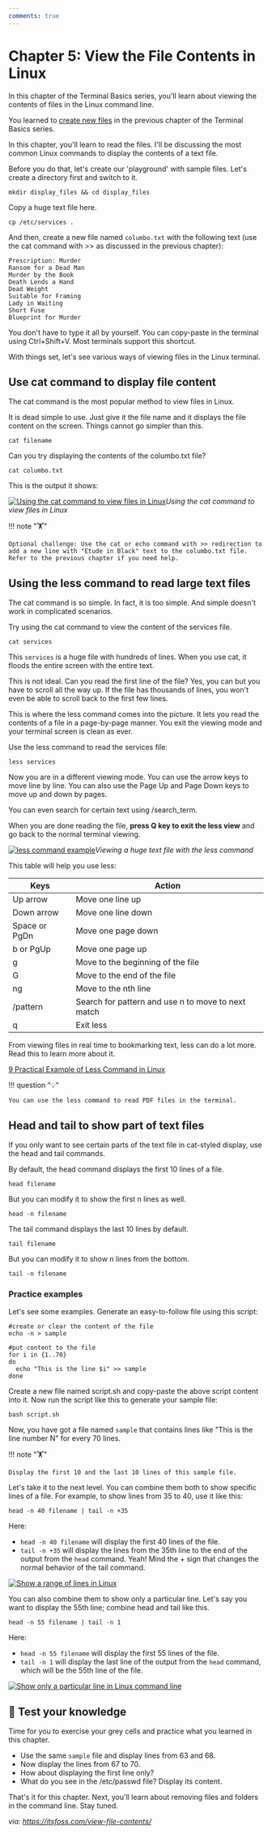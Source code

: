 ```yaml
---
comments: true
---
```


# Chapter 5: View the File Contents in Linux

In this chapter of the Terminal Basics series, you'll learn about viewing the contents of files in the Linux command line.

You learned to [create new files](https://itsfoss.com/create-files/) in the previous chapter of the Terminal Basics series.

In this chapter, you'll learn to read the files. I'll be discussing the most common Linux commands to display the contents of a text file.

Before you do that, let's create our 'playground' with sample files. Let's create a directory first and switch to it.

```
mkdir display_files && cd display_files
```

Copy a huge text file here.

```
cp /etc/services .
```

And then, create a new file named `columbo.txt` with the following text (use the cat command with >> as discussed in the previous chapter):

```
Prescription: Murder
Ransom for a Dead Man
Murder by the Book
Death Lends a Hand
Dead Weight
Suitable for Framing
Lady in Waiting
Short Fuse
Blueprint for Murder
```

You don't have to type it all by yourself. You can copy-paste in the terminal using Ctrl+Shift+V. Most terminals support this shortcut.

With things set, let's see various ways of viewing files in the Linux terminal.

## Use cat command to display file content

The cat command is the most popular method to view files in Linux.

It is dead simple to use. Just give it the file name and it displays the file content on the screen. Things cannot go simpler than this.

```
cat filename
```

Can you try displaying the contents of the columbo.txt file?

```
cat columbo.txt
```

This is the output it shows:

[![Using the cat command to view files in Linux](https://itsfoss.com/content/images/2023/03/use-cat-command-to-view-files-linux.png)](https://itsfoss.com/content/images/2023/03/use-cat-command-to-view-files-linux.png)*Using the cat command to view files in Linux*

!!! note "🏋️"

    Optional challenge: Use the cat or echo command with >> redirection to add a new line with "Etude in Black" text to the columbo.txt file. Refer to the previous chapter if you need help.

## Using the less command to read large text files

The cat command is so simple. In fact, it is too simple. And simple doesn't work in complicated scenarios.

Try using the cat command to view the content of the services file.

```
cat services
```

This `services` is a huge file with hundreds of lines. When you use cat, it floods the entire screen with the entire text.

This is not ideal. Can you read the first line of the file? Yes, you can but you have to scroll all the way up. If the file has thousands of lines, you won't even be able to scroll back to the first few lines.

This is where the less command comes into the picture. It lets you read the contents of a file in a page-by-page manner. You exit the viewing mode and your terminal screen is clean as ever.

Use the less command to read the services file:

```
less services
```

Now you are in a different viewing mode. You can use the arrow keys to move line by line. You can also use the Page Up and Page Down keys to move up and down by pages.

You can even search for certain text using /search_term.

When you are done reading the file, **press Q key to exit the less view** and go back to the normal terminal viewing.

[![less command example](https://itsfoss.com/content/images/2023/03/less-examples.svg)](https://itsfoss.com/content/images/2023/03/less-examples.svg)*Viewing a huge text file with the less command*

This table will help you use less:

| **Keys**      | **Action**                                         |
| ------------- | -------------------------------------------------- |
| Up arrow      | Move one line up                                   |
| Down arrow    | Move one line down                                 |
| Space or PgDn | Move one page down                                 |
| b or PgUp     | Move one page up                                   |
| g             | Move to the beginning of the file                  |
| G             | Move to the end of the file                        |
| ng            | Move to the nth line                               |
| /pattern      | Search for pattern and use n to move to next match |
| q             | Exit less                                          |

From viewing files in real time to bookmarking text, less can do a lot more. Read this to learn more about it.

[9 Practical Example of Less Command in Linux](https://linuxhandbook.com/less-command/?ref=itsfoss.com)

!!! question "💡"

    You can use the less command to read PDF files in the terminal.

## Head and tail to show part of text files

If you only want to see certain parts of the text file in cat-styled display, use the head and tail commands.

By default, the head command displays the first 10 lines of a file.

```
head filename
```

But you can modify it to show the first n lines as well.

```
head -n filename
```

The tail command displays the last 10 lines by default.

```
tail filename
```

But you can modify it to show n lines from the bottom.

```
tail -n filename
```

### Practice examples

Let's see some examples. Generate an easy-to-follow file using this script:

```
#create or clear the content of the file
echo -n > sample

#put content to the file
for i in {1..70}
do
  echo "This is the line $i" >> sample
done
```

Create a new file named script.sh and copy-paste the above script content into it. Now run the script like this to generate your sample file:

```
bash script.sh
```

Now, you have got a file named `sample` that contains lines like "This is the line number N" for every 70 lines.

!!! note "🏋️"

    Display the first 10 and the last 10 lines of this sample file.

Let's take it to the next level. You can combine them both to show specific lines of a file. For example, to show lines from 35 to 40, use it like this:

```
head -n 40 filename | tail -n +35
```

Here:

- `head -n 40 filename` will display the first 40 lines of the file.
- `tail -n +35` will display the lines from the 35th line to the end of the output from the `head` command. Yeah! Mind the + sign that changes the normal behavior of the tail command.

[![Show a range of lines in Linux](https://itsfoss.com/content/images/2023/03/show-specific-lines-linux.png)](https://itsfoss.com/content/images/2023/03/show-specific-lines-linux.png)

You can also combine them to show only a particular line. Let's say you want to display the 55th line; combine head and tail like this.

```
head -n 55 filename | tail -n 1
```

Here:

- `head -n 55 filename` will display the first 55 lines of the file.
- `tail -n 1` will display the last line of the output from the `head` command, which will be the 55th line of the file.

[![Show only a particular line in Linux command line](https://itsfoss.com/content/images/2023/03/show-particular-line-linux.png)](https://itsfoss.com/content/images/2023/03/show-particular-line-linux.png)

## 📝 Test your knowledge

Time for you to exercise your grey cells and practice what you learned in this chapter.

- Use the same `sample` file and display lines from 63 and 68.
- Now display the lines from 67 to 70.
- How about displaying the first line only?
- What do you see in the /etc/passwd file? Display its content.

That's it for this chapter. Next, you'll learn about removing files and folders in the command line. Stay tuned.

*via: https://itsfoss.com/view-file-contents/*
